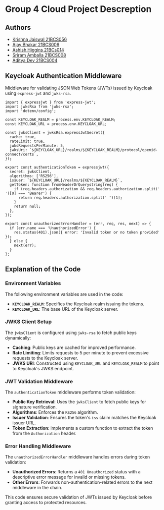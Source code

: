 # Group 4 Cloud Project Descreption

## Authors

- [Krishna Jaiswal 21BCS056](https://www.github.com/krishna-jaiswal-24)
- [Ajay Bhakar 21BCS006](https://github.com/Abchoudhary2512)
- [Ashish Higgins 21BCs014](https://github.com/ashishhiggins)
- [Sriram Amballa 21BCS008](https://github.com/sriram1909)
- [Aditya Dev 21BCS004](https://github.com/iamAdityaDev)



## Keycloak Authentication Middleware

Middleware for validating JSON Web Tokens (JWTs) issued by Keycloak using `express-jwt` and `jwks-rsa`.

```
import { expressjwt } from 'express-jwt';
import jwksRsa from 'jwks-rsa';
import 'dotenv/config';

const KEYCLOAK_REALM = process.env.KEYCLOAK_REALM;
const KEYCLOAK_URL = process.env.KEYCLOAK_URL;

const jwksClient = jwksRsa.expressJwtSecret({
  cache: true,
  rateLimit: true,
  jwksRequestsPerMinute: 5,
  jwksUri: `${KEYCLOAK_URL}/realms/${KEYCLOAK_REALM}/protocol/openid-connect/certs`,
});

export const authenticationToken = expressjwt({
  secret: jwksClient,
  algorithms: ['RS256'],
  issuer: `${KEYCLOAK_URL}/realms/${KEYCLOAK_REALM}`,
  getToken: function fromHeaderOrQuerystring(req) {
    if (req.headers.authorization && req.headers.authorization.split(' ')[0] === 'Bearer') {
      return req.headers.authorization.split(' ')[1];
    }
    return null;
  },
});

export const unauthorizedErrorHandler = (err, req, res, next) => {
  if (err.name === 'UnauthorizedError') {
    res.status(401).json({ error: 'Invalid token or no token provided' });
  } else {
    next(err);
  }
};

```

## Explanation of the Code

### Environment Variables
The following environment variables are used in the code:
- **`KEYCLOAK_REALM`**: Specifies the Keycloak realm issuing the tokens.
- **`KEYCLOAK_URL`**: The base URL of the Keycloak server.

### JWKS Client Setup
The `jwksClient` is configured using `jwks-rsa` to fetch public keys dynamically:
- **Caching**: Public keys are cached for improved performance.
- **Rate Limiting**: Limits requests to 5 per minute to prevent excessive requests to the Keycloak server.
- **JWKS URI**: Constructed using `KEYCLOAK_URL` and `KEYCLOAK_REALM` to point to Keycloak's JWKS endpoint.

### JWT Validation Middleware
The `authenticationToken` middleware performs token validation:
- **Public Key Retrieval**: Uses the `jwksClient` to fetch public keys for signature verification.
- **Algorithms**: Enforces the `RS256` algorithm.
- **Issuer Validation**: Ensures the token's `iss` claim matches the Keycloak issuer URL.
- **Token Extraction**: Implements a custom function to extract the token from the `Authorization` header.

### Error Handling Middleware
The `unauthorizedErrorHandler` middleware handles errors during token validation:
- **Unauthorized Errors**: Returns a `401 Unauthorized` status with a descriptive error message for invalid or missing tokens.
- **Other Errors**: Forwards non-authentication-related errors to the next middleware in the chain.

This code ensures secure validation of JWTs issued by Keycloak before granting access to protected resources.
